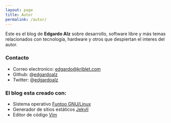 ```yaml
---
layout: page
title: Autor
permalink: /autor/
---
```

Este es el blog de __Edgardo Alz__ sobre desarrollo, software libre y más temas 
relacionados con tecnología, hardware y otros que despiertan el interes del autor.

### Contacto
* Correo electronico: [edgardo@kriblet.com](mailto:edgardo@kriblet.com)
* Github: @[edgardoalz](http://github.com/edgardoalz)
* Twitter: @[edgardoalz](http://twitter.com/edgardoalz)

### El blog esta creado con:
* Sistema operativo [Funtoo GNU/Linux](http://funtoo.org)
* Generador de sitios estáticos [Jekyll](http://jekyllrb.com)
* Editor de código [Vim](http://www.vim.org)

